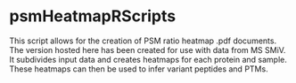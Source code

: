 # psmHeatmapRScripts
This script allows for the creation of PSM ratio heatmap .pdf documents. The version hosted here has been created for use with data from MS SMiV. It subdivides input data and creates heatmaps for each protein and sample. These heatmaps can then be used to infer variant peptides and PTMs. 
